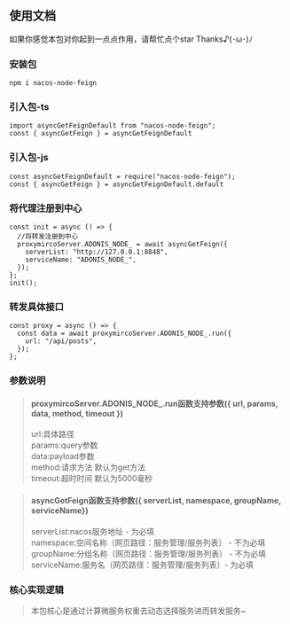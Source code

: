 ## 使用文档

如果你感觉本包对你起到一点点作用，请帮忙点个star Thanks♪(･ω･)ﾉ  


### 安装包
```
npm i nacos-node-feign
```
### 引入包-ts
```
import asyncGetFeignDefault from "nacos-node-feign";
const { asyncGetFeign } = asyncGetFeignDefault
```

### 引入包-js
```
const asyncGetFeignDefault = require("nacos-node-feign");
const { asyncGetFeign } = asyncGetFeignDefault.default
```


### 将代理注册到中心
```
const init = async () => {
  //将转发注册到中心
  proxymircoServer.ADONIS_NODE_ = await asyncGetFeign({
    serverList: "http://127.0.0.1:8848",
    serviceName: "ADONIS_NODE_",
  });
};
init();
```

### 转发具体接口
```
const proxy = async () => {
  const data = await proxymircoServer.ADONIS_NODE_.run({
    url: "/api/posts",
  });
};
```

### 参数说明
> #### proxymircoServer.ADONIS_NODE_.run函数支持参数({ url, params, data, method, timeout })  
>url:具体路径  
>params:query参数  
>data:payload参数  
>method:请求方法 默认为get方法  
>timeout:超时时间 默认为5000毫秒  

> #### asyncGetFeign函数支持参数({ serverList, namespace, groupName, serviceName})
>serverList:nacos服务地址 - 为必填  
>namespace:空间名称（网页路径：服务管理/服务列表） - 不为必填  
>groupName:分组名称（网页路径：服务管理/服务列表） - 不为必填  
>serviceName:服务名（网页路径：服务管理/服务列表）- 为必填  



### 核心实现逻辑
>本包核心是通过计算微服务权重去动态选择服务进而转发服务~  

<!-- ts打包成js:npx tsc ./lib/index.ts -->

<!-- npx ts-node ./examples/index.ts -->

<!-- 注册：npm login -->
<!-- 登录：npm adduser -->
<!-- 发布版本： npm publish -->

<!-- 切回镜像
npm config set registry https://registry.npmjs.org/ -->




